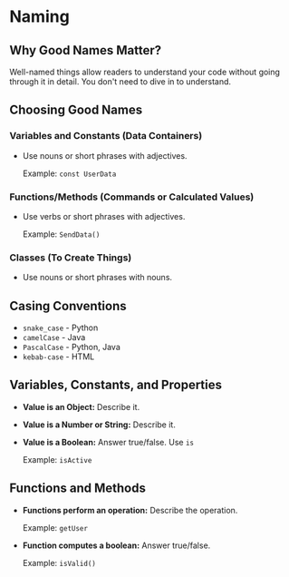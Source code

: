 # Naming

## Why Good Names Matter?

Well-named things allow readers to understand your code without going through it in detail. You don't need to dive in to understand.

## Choosing Good Names

### Variables and Constants (Data Containers)

- Use nouns or short phrases with adjectives.
  
  Example: `const UserData`

### Functions/Methods (Commands or Calculated Values)

- Use verbs or short phrases with adjectives.
  
  Example: `SendData()`

### Classes (To Create Things)

- Use nouns or short phrases with nouns.

## Casing Conventions

- `snake_case` - Python
- `camelCase` - Java
- `PascalCase` - Python, Java
- `kebab-case` - HTML

## Variables, Constants, and Properties

- **Value is an Object:** Describe it.
- **Value is a Number or String:** Describe it.
- **Value is a Boolean:** Answer true/false. Use `is`
  
  Example: `isActive`

## Functions and Methods

- **Functions perform an operation:** Describe the operation.
  
  Example: `getUser`

- **Function computes a boolean:** Answer true/false.
  
  Example: `isValid()`
